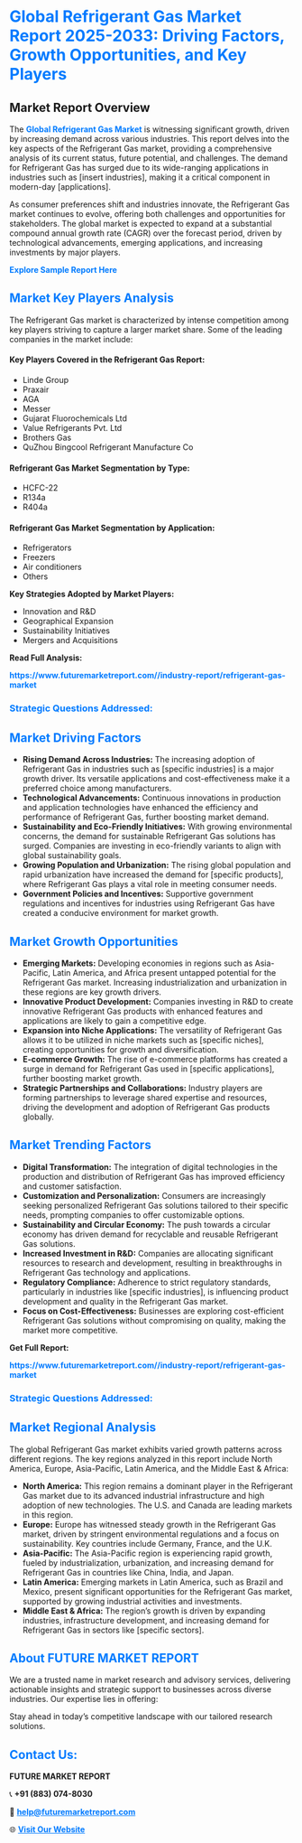 <h1 style="color: #007BFF;">Global Refrigerant Gas Market Report 2025-2033: Driving Factors, Growth Opportunities, and Key Players</h1>

<section id="overview">
<h2>Market Report Overview</h2>
<p>The <a href="https://www.futuremarketreport.com//industry-report/refrigerant-gas-market" style="color: #007BFF; text-decoration: none;"><strong>Global Refrigerant Gas Market</strong></a> is witnessing significant growth, driven by increasing demand across various industries. This report delves into the key aspects of the Refrigerant Gas market, providing a comprehensive analysis of its current status, future potential, and challenges. The demand for Refrigerant Gas has surged due to its wide-ranging applications in industries such as [insert industries], making it a critical component in modern-day [applications].</p>
<p>As consumer preferences shift and industries innovate, the Refrigerant Gas market continues to evolve, offering both challenges and opportunities for stakeholders. The global market is expected to expand at a substantial compound annual growth rate (CAGR) over the forecast period, driven by technological advancements, emerging applications, and increasing investments by major players.</p>
</section>

<section id="overview">
<p><a href="https://www.futuremarketreport.com//request-sample/reportId=91537" style="color: #007BFF; text-decoration: none;"><strong>Explore Sample Report Here</strong></a></p>
</section>

<section id="key-players">
<h2 style="color: #007BFF;">Market Key Players Analysis</h2>
<p>The Refrigerant Gas market is characterized by intense competition among key players striving to capture a larger market share. Some of the leading companies in the market include:</p>
<h4>Key Players Covered in the Refrigerant Gas Report:</h4>
<ul><li>Linde Group</li><li>Praxair</li><li>AGA</li><li>Messer</li><li>Gujarat Fluorochemicals Ltd</li><li>Value Refrigerants Pvt. Ltd</li><li>Brothers Gas</li><li>QuZhou Bingcool Refrigerant Manufacture Co</li></ul>
<h4>Refrigerant Gas Market Segmentation by Type:</h4>
<ul><li>HCFC-22</li><li>R134a</li><li>R404a</li></ul>

<h4>Refrigerant Gas Market Segmentation by Application:</h4>
<ul><li>Refrigerators</li><li>Freezers</li><li>Air conditioners</li><li>Others</li></ul>
<p><strong>Key Strategies Adopted by Market Players:</strong></p>
<ul>
<li>Innovation and R&D</li>
<li>Geographical Expansion</li>
<li>Sustainability Initiatives</li>
<li>Mergers and Acquisitions</li>
</ul>
</section>

<section>
<p><strong>Read Full Analysis: </strong></p><a href="https://www.futuremarketreport.com//industry-report/refrigerant-gas-market" style="color: #007BFF; text-decoration: none;"><strong>https://www.futuremarketreport.com//industry-report/refrigerant-gas-market</strong></a>
<h3 style="color: #007BFF;">Strategic Questions Addressed:</h3>
</section>

<section id="driving-factors">
<h2 style="color: #007BFF;">Market Driving Factors</h2>
<ul>
<li><strong>Rising Demand Across Industries:</strong> The increasing adoption of Refrigerant Gas in industries such as [specific industries] is a major growth driver. Its versatile applications and cost-effectiveness make it a preferred choice among manufacturers.</li>
<li><strong>Technological Advancements:</strong> Continuous innovations in production and application technologies have enhanced the efficiency and performance of Refrigerant Gas, further boosting market demand.</li>
<li><strong>Sustainability and Eco-Friendly Initiatives:</strong> With growing environmental concerns, the demand for sustainable Refrigerant Gas solutions has surged. Companies are investing in eco-friendly variants to align with global sustainability goals.</li>
<li><strong>Growing Population and Urbanization:</strong> The rising global population and rapid urbanization have increased the demand for [specific products], where Refrigerant Gas plays a vital role in meeting consumer needs.</li>
<li><strong>Government Policies and Incentives:</strong> Supportive government regulations and incentives for industries using Refrigerant Gas have created a conducive environment for market growth.</li>
</ul>
</section>

<section id="growth-opportunities">
<h2 style="color: #007BFF;">Market Growth Opportunities</h2>
<ul>
<li><strong>Emerging Markets:</strong> Developing economies in regions such as Asia-Pacific, Latin America, and Africa present untapped potential for the Refrigerant Gas market. Increasing industrialization and urbanization in these regions are key growth drivers.</li>
<li><strong>Innovative Product Development:</strong> Companies investing in R&D to create innovative Refrigerant Gas products with enhanced features and applications are likely to gain a competitive edge.</li>
<li><strong>Expansion into Niche Applications:</strong> The versatility of Refrigerant Gas allows it to be utilized in niche markets such as [specific niches], creating opportunities for growth and diversification.</li>
<li><strong>E-commerce Growth:</strong> The rise of e-commerce platforms has created a surge in demand for Refrigerant Gas used in [specific applications], further boosting market growth.</li>
<li><strong>Strategic Partnerships and Collaborations:</strong> Industry players are forming partnerships to leverage shared expertise and resources, driving the development and adoption of Refrigerant Gas products globally.</li>
</ul>
</section>

<section id="trending-factors">
<h2 style="color: #007BFF;">Market Trending Factors</h2>
<ul>
<li><strong>Digital Transformation:</strong> The integration of digital technologies in the production and distribution of Refrigerant Gas has improved efficiency and customer satisfaction.</li>
<li><strong>Customization and Personalization:</strong> Consumers are increasingly seeking personalized Refrigerant Gas solutions tailored to their specific needs, prompting companies to offer customizable options.</li>
<li><strong>Sustainability and Circular Economy:</strong> The push towards a circular economy has driven demand for recyclable and reusable Refrigerant Gas solutions.</li>
<li><strong>Increased Investment in R&D:</strong> Companies are allocating significant resources to research and development, resulting in breakthroughs in Refrigerant Gas technology and applications.</li>
<li><strong>Regulatory Compliance:</strong> Adherence to strict regulatory standards, particularly in industries like [specific industries], is influencing product development and quality in the Refrigerant Gas market.</li>
<li><strong>Focus on Cost-Effectiveness:</strong> Businesses are exploring cost-efficient Refrigerant Gas solutions without compromising on quality, making the market more competitive.</li>
</ul>
</section>

<section>
<p><strong>Get Full Report: </strong></p><a href="https://www.futuremarketreport.com//industry-report/refrigerant-gas-market" style="color: #007BFF; text-decoration: none;"><strong>https://www.futuremarketreport.com//industry-report/refrigerant-gas-market</strong></a>
<h3 style="color: #007BFF;">Strategic Questions Addressed:</h3>
</section>


<section id="regional-analysis">
<h2 style="color: #007BFF;">Market Regional Analysis</h2>
<p>The global Refrigerant Gas market exhibits varied growth patterns across different regions. The key regions analyzed in this report include North America, Europe, Asia-Pacific, Latin America, and the Middle East & Africa:</p>
<ul>
<li><strong>North America:</strong> This region remains a dominant player in the Refrigerant Gas market due to its advanced industrial infrastructure and high adoption of new technologies. The U.S. and Canada are leading markets in this region.</li>
<li><strong>Europe:</strong> Europe has witnessed steady growth in the Refrigerant Gas market, driven by stringent environmental regulations and a focus on sustainability. Key countries include Germany, France, and the U.K.</li>
<li><strong>Asia-Pacific:</strong> The Asia-Pacific region is experiencing rapid growth, fueled by industrialization, urbanization, and increasing demand for Refrigerant Gas in countries like China, India, and Japan.</li>
<li><strong>Latin America:</strong> Emerging markets in Latin America, such as Brazil and Mexico, present significant opportunities for the Refrigerant Gas market, supported by growing industrial activities and investments.</li>
<li><strong>Middle East & Africa:</strong> The region’s growth is driven by expanding industries, infrastructure development, and increasing demand for Refrigerant Gas in sectors like [specific sectors].</li>
</ul>
</section>

<footer>
<h2 style="color: #007BFF;">About FUTURE MARKET REPORT</h2>
<p>We are a trusted name in market research and advisory services, delivering actionable insights and strategic support to businesses across diverse industries. Our expertise lies in offering:</p>

<p>Stay ahead in today’s competitive landscape with our tailored research solutions.</p>

<h2 style="color: #007BFF;">Contact Us:</h2>
<p><strong>FUTURE MARKET REPORT</strong></p>
<p>📞 <strong>+91 (883) 074-8030</strong></p>
<p>📧 <strong><a href="mailto:help@futuremarketreport.com" style="color: #007BFF;">help@futuremarketreport.com</a></strong></p>
<p>🌐 <strong><a href="https://www.futuremarketreport.com/" style="color: #007BFF;">Visit Our Website</a></strong></p>
</footer>